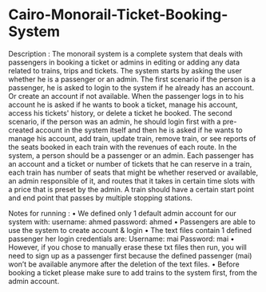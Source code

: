 # Cairo-Monorail-Ticket-Booking-System

Description : 
The monorail system is a complete system that deals with passengers in booking a ticket or 
admins in editing or adding any data related to trains, trips and tickets. The system starts by 
asking the user whether he is a passenger or an admin. The first scenario if the person is a 
passenger, he is asked to login to the system if he already has an account. Or create an account 
if not available. When the passenger logs in to his account he is asked if he wants to book a ticket, 
manage his account, access his tickets' history, or delete a ticket he booked. The second scenario, 
if the person was an admin, he should login first with a pre-created account in the system itself 
and then he is asked if he wants to manage his account, add train, update train, remove train, or 
see reports of the seats booked in each train with the revenues of each route. In the system, a 
person should be a passenger or an admin. Each passenger has an account and a ticket or number 
of tickets that he can reserve in a train, each train has number of seats that might be whether 
reserved or available, an admin responsible of it, and routes that it takes in certain time slots 
with a price that is preset by the admin. A train should have a certain start point and end point 
that passes by multiple stopping stations.


Notes for running : 
• We defined only 1 default admin account for our system with:
username: ahmed 
password: ahmed 
• Passengers are able to use the system to create account & login
• The text files contain 1 defined passenger her login credentials are:
Username: mai
Password: mai
• However, if you chose to manually erase these txt files then run, you will need to sign up as a 
passenger first because the defined passenger (mai) won’t be available anymore after the 
deletion of the text files.
• Before booking a ticket please make sure to add trains to the system first, from the admin 
account.
